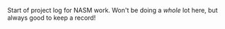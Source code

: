 
Start of project log for NASM work. Won't be doing a *whole* lot here, but always good to keep a record!

